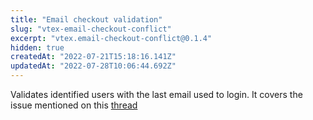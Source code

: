 ```yaml
---
title: "Email checkout validation"
slug: "vtex-email-checkout-conflict"
excerpt: "vtex.email-checkout-conflict@0.1.4"
hidden: true
createdAt: "2022-07-21T15:18:16.141Z"
updatedAt: "2022-07-28T10:06:44.692Z"
---
```

Validates identified users with the last email used to login. It covers the issue mentioned on this [thread](https://vtex.slack.com/archives/C017NPK8U86/p1633371546124200)